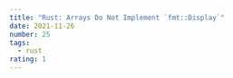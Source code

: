 ```yaml
---
title: "Rust: Arrays Do Not Implement `fmt::Display`"
date: 2021-11-26
number: 25
tags:
  - rust
rating: 1
---
```


